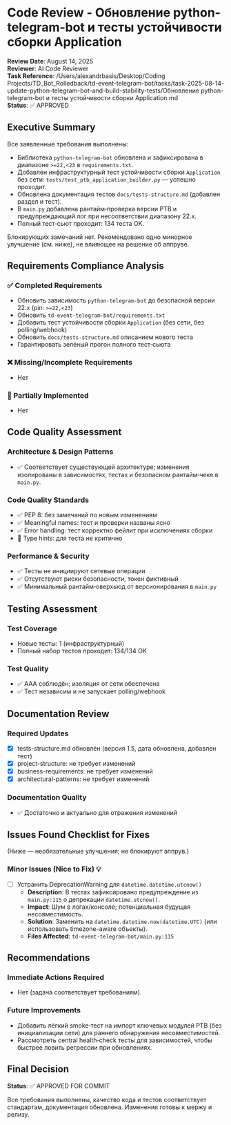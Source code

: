 # Code Review - Обновление python-telegram-bot и тесты устойчивости сборки Application

**Review Date**: August 14, 2025  
**Reviewer**: AI Code Reviewer  
**Task Reference**: /Users/alexandrbasis/Desktop/Coding Projects/TD_Bot_Rolledback/td-event-telegram-bot/tasks/task-2025-08-14-update-python-telegram-bot-and-build-stability-tests/Обновление python-telegram-bot и тесты устойчивости сборки Application.md  
**Status**: ✅ APPROVED

## Executive Summary
Все заявленные требования выполнены:
- Библиотека `python-telegram-bot` обновлена и зафиксирована в диапазоне `>=22,<23` в `requirements.txt`.
- Добавлен инфраструктурный тест устойчивости сборки `Application` без сети: `tests/test_ptb_application_builder.py` — успешно проходит.
- Обновлена документация тестов `docs/tests-structure.md` (добавлен раздел и тест).
- В `main.py` добавлена рантайм‑проверка версии PTB и предупреждающий лог при несоответствии диапазону 22.x.
- Полный тест‑сьют проходит: 134 теста OK.

Блокирующих замечаний нет. Рекомендовано одно минорное улучшение (см. ниже), не влияющее на решение об аппруве.

## Requirements Compliance Analysis
### ✅ Completed Requirements
- Обновить зависимость `python-telegram-bot` до безопасной версии 22.x (pin: `>=22,<23`)
- Обновить `td-event-telegram-bot/requirements.txt`
- Добавить тест устойчивости сборки `Application` (без сети, без polling/webhook)
- Обновить `docs/tests-structure.md` описанием нового теста
- Гарантировать зелёный прогон полного тест‑сьюта

### ❌ Missing/Incomplete Requirements
- Нет

### 🔄 Partially Implemented
- Нет

## Code Quality Assessment

### Architecture & Design Patterns
- ✅ Соответствует существующей архитектуре; изменения изолированы в зависимостях, тестах и безопасном рантайм‑чеке в `main.py`.

### Code Quality Standards
- ✅ PEP 8: без замечаний по новым изменениям
- ✅ Meaningful names: тест и проверки названы ясно
- ✅ Error handling: тест корректно фейлит при исключениях сборки
- 🔄 Type hints: для теста не критично

### Performance & Security
- ✅ Тесты не инициируют сетевые операции
- ✅ Отсутствуют риски безопасности, токен фиктивный
- ✅ Минимальный рантайм‑оверхьюд от версионирования в `main.py`

## Testing Assessment

### Test Coverage
- Новые тесты: 1 (инфраструктурный)
- Полный набор тестов проходит: 134/134 OK

### Test Quality
- ✅ AAA соблюдён; изоляция от сети обеспечена
- ✅ Тест независим и не запускает polling/webhook

## Documentation Review

### Required Updates
- [x] tests-structure.md обновлён (версия 1.5, дата обновлена, добавлен тест)
- [x] project-structure: не требует изменений
- [x] business-requirements: не требует изменений
- [x] architectural-patterns: не требует изменений

### Documentation Quality
- ✅ Достаточно и актуально для отражения изменений

## Issues Found Checklist for Fixes
(Ниже — необязательные улучшения; не блокируют аппрув.)

### Minor Issues (Nice to Fix) 💡
- [ ] Устранить DeprecationWarning для `datetime.datetime.utcnow()`
  - **Description**: В тестах зафиксировано предупреждение из `main.py:115` о депрекации `datetime.utcnow()`.
  - **Impact**: Шум в логах/консоле; потенциальная будущая несовместимость.
  - **Solution**: Заменить на `datetime.datetime.now(datetime.UTC)` (или использовать timezone-aware объекты).
  - **Files Affected**: `td-event-telegram-bot/main.py:115`

## Recommendations

### Immediate Actions Required
- Нет (задача соответствует требованиям).

### Future Improvements
- Добавить лёгкий smoke‑тест на импорт ключевых модулей PTB (без инициализации сети) для раннего обнаружения несовместимостей.
- Рассмотреть central health‑check тесты для зависимостей, чтобы быстрее ловить регрессии при обновлениях.

## Final Decision

**Status**: ✅ APPROVED FOR COMMIT

Все требования выполнены, качество кода и тестов соответствует стандартам, документация обновлена. Изменения готовы к мержу и релизу.


